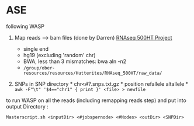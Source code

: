 # ASE

following WASP

1. Map reads --> bam files (done by Darren) 
[RNAseq 500HT Project](https://oberlab-tk.uchicago.edu/wiki/Hutterites/RNAseq%20500HT%20Project)
    * single end
    * hg19 (excluding 'random' chr)
    * BWA, less than 3 mismatches: bwa aln -n2
    * `/group/ober-resources/resources/Hutterites/RNAseq_500HT/raw_data/`
    
2. SNPs in SNP directory
        * chr<#?.snps.txt.gz
        * position refallele altallele
        * `awk -F"\t" '$4=="chr1" { print }' <file> > newfile`
        

to run WASP on all the reads (including remapping reads step) and put into output Directory :

`Masterscript.sh <inputDir> <#jobspernode> <#Nodes> <outDir> <SNPDir>`

   
